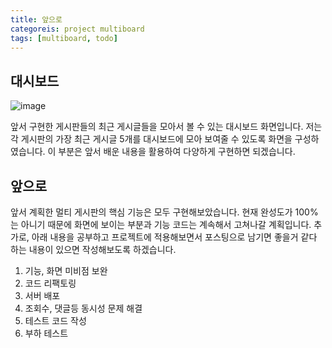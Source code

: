 ```yaml
---
title: 앞으로
categoreis: project multiboard
tags: [multiboard, todo]
---
```


## 대시보드 

![image](https://github.com/JeonJe/Multi_Board/assets/43032391/ab8d7574-369b-4a06-9cfd-6a7f321c7e9c)

앞서 구현한 게시판들의 최근 게시글들을 모아서 볼 수 있는 대시보드 화면입니다. 저는 각 게시판의 가장 최근 게시글 5개를 대시보드에 모아 보여줄 수 있도록 화면을 구성하였습니다. 이 부분은 앞서 배운 내용을 활용하여 다양하게 구현하면 되겠습니다.

## 앞으로 
앞서 계획한 멀티 게시판의 핵심 기능은 모두 구현해보았습니다.
현재 완성도가 100%는 아니기 때문에 화면에 보이는 부분과 기능 코드는 계속해서 고쳐나갈 계획입니다.
추가로, 아래 내용을 공부하고 프로젝트에 적용해보면서 포스팅으로 남기면 좋을거 같다 하는 내용이 있으면 작성해보도록 하겠습니다.

1. 기능, 화면 미비점 보완
2. 코드 리팩토링
3. 서버 배포
4. 조회수, 댓글등 동시성 문제 해결
5. 테스트 코드 작성
6. 부하 테스트 


